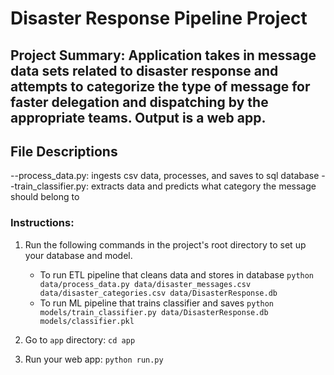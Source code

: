 # Disaster Response Pipeline Project

## Project Summary:  Application takes in message data sets related to disaster response and attempts to categorize the type of message for faster delegation and dispatching by the appropriate teams.  Output is a web app.

## File Descriptions
--process_data.py:  ingests csv data, processes, and saves to sql database
--train_classifier.py:  extracts data and predicts what category the message should belong to

### Instructions:
1. Run the following commands in the project's root directory to set up your database and model.

    - To run ETL pipeline that cleans data and stores in database
        `python data/process_data.py data/disaster_messages.csv data/disaster_categories.csv data/DisasterResponse.db`
    - To run ML pipeline that trains classifier and saves
        `python models/train_classifier.py data/DisasterResponse.db models/classifier.pkl`

2. Go to `app` directory: `cd app`

3. Run your web app: `python run.py`